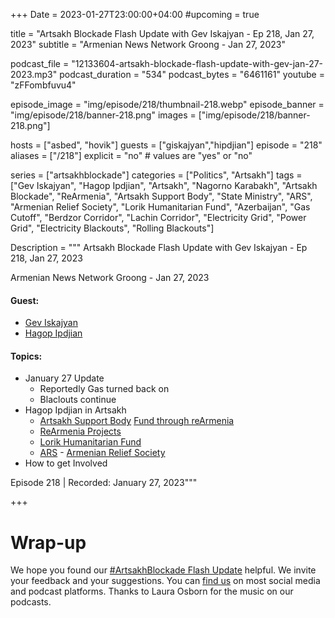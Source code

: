 +++
Date = 2023-01-27T23:00:00+04:00
#upcoming = true 

title = "Artsakh Blockade Flash Update with Gev Iskajyan - Ep 218, Jan 27, 2023"
subtitle = "Armenian News Network Groong - Jan 27, 2023"

podcast_file = "12133604-artsakh-blockade-flash-update-with-gev-jan-27-2023.mp3"
podcast_duration = "534"
podcast_bytes = "6461161"
youtube = "zFFombfuvu4"

episode_image = "img/episode/218/thumbnail-218.webp"
episode_banner = "img/episode/218/banner-218.png"
images = ["img/episode/218/banner-218.png"]

hosts = ["asbed", "hovik"]
guests = ["giskajyan","hipdjian"]
episode = "218"
aliases = ["/218"]
explicit = "no" # values are "yes" or "no"


series = ["artsakhblockade"]
categories = ["Politics", "Artsakh"]
tags = ["Gev Iskajyan", "Hagop Ipdjian", "Artsakh", "Nagorno Karabakh", "Artsakh Blockade", "ReArmenia", "Artsakh Support Body", "State Ministry", "ARS", "Armenian Relief Society", "Lorik Humanitarian Fund", "Azerbaijan", "Gas Cutoff", "Berdzor Corridor", "Lachin Corridor", "Electricity Grid", "Power Grid", "Electricity Blackouts", "Rolling Blackouts"]

Description = """
Artsakh Blockade Flash Update with Gev Iskajyan - Ep 218, Jan 27, 2023

Armenian News Network Groong - Jan 27, 2023

#### Guest: 
* [Gev Iskajyan](/guest/giskajyan)
* [Hagop Ipdjian](/guest/hipdjian)

#### Topics:
* January 27 Update
    * Reportedly Gas turned back on
    * Blaclouts continue
* Hagop Ipdjian in Artsakh
    * [Artsakh Support Body](https://www.facebook.com/artsakhsupport/) [Fund through reArmenia](https://rearmenia.com/hy/fundraisers/2048d56e-3366-4b18-8d1e-4f1f014233db?tab=story)
    * [ReArmenia Projects](https://rearmenia.com/)
    * [Lorik Humanitarian Fund](https://www.facebook.com/LorikFund/)
    * [ARS](https://ars1910.org) - [Armenian Relief Society](https://www.facebook.com/ars1910)
* How to get Involved

Episode 218 | Recorded: January 27, 2023"""

+++

# Wrap-up

We hope you found our [#ArtsakhBlockade Flash Update](https://podcasts.groong.org/) helpful. We invite your feedback and your suggestions. You can [find us](https://linktr.ee/groong) on most social media and podcast platforms. Thanks to Laura Osborn for the music on our podcasts.
